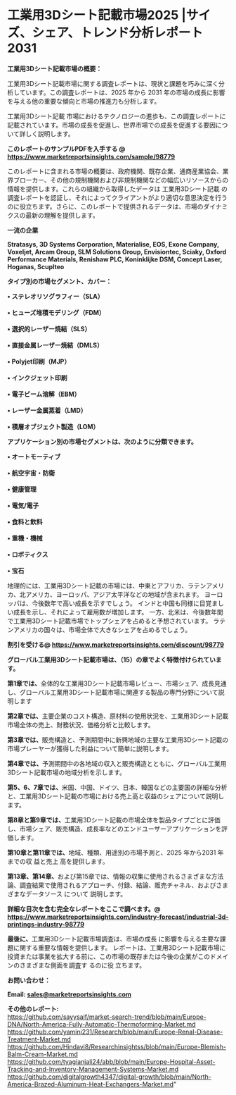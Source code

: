 # 工業用3Dシート記載市場2025 |サイズ、シェア、トレンド分析レポート2031

<strong><b>工業用3Dシート記載市場の概要：</b></strong>

工業用3Dシート記載市場に関する調査レポートは、現状と課題を巧みに深く分析しています。この調査レポートは、2025 年から 2031 年の市場の成長に影響を与える他の重要な傾向と市場の推進力も分析します。

工業用3Dシート記載 市場におけるテクノロジーの進歩も、この調査レポートに記載されています。市場の成長を促進し、世界市場での成長を促進する要因について詳しく説明します。

<strong>このレポートのサンプルPDFを入手する @ <a href=https://www.marketreportsinsights.com/sample/98779>https://www.marketreportsinsights.com/sample/98779</a></strong>

このレポートに含まれる市場の概要は、政府機関、既存企業、通商産業協会、業界ブローカー、その他の規制機関および非規制機関などの幅広いリソースからの情報を提供します。これらの組織から取得したデータは 工業用3Dシート記載 の調査レポートを認証し、それによってクライアントがより適切な意思決定を行うのに役立ちます。さらに、このレポートで提供されるデータは、市場のダイナミクスの最新の理解を提供します。

<strong>一流の企業</strong>

<strong><b>Stratasys, 3D Systems Corporation, Materialise, EOS, Exone Company, Voxeljet, Arcam Group, SLM Solutions Group, Envisiontec, Sciaky, Oxford Performance Materials, Renishaw PLC, Koninklijke DSM, Concept Laser, Hoganas, Scuplteo</b></strong>

<strong><b>タイプ別の市場セグメント、カバー：</b></strong>

<strong>• ステレオリソグラフィー（SLA）<br><br>• ヒューズ堆積モデリング（FDM）<br><br>• 選択的レーザー焼結（SLS）<br><br>• 直接金属レーザー焼結（DMLS）<br><br>•  Polyjet印刷（MJP）<br><br>• インクジェット印刷<br><br>• 電子ビーム溶解（EBM）<br><br>• レーザー金属蒸着（LMD）<br><br>• 積層オブジェクト製造（LOM）</strong>

<strong><b>アプリケーション別の市場セグメントは、次のように分類できます。</b></strong>

<strong>• オートモーティブ<br><br>• 航空宇宙・防衛<br><br>• 健康管理<br><br>• 電気/電子<br><br>• 食料と飲料<br><br>• 重機・機械<br><br>• ロボティクス<br><br>• 宝石</strong>

 地理的には、工業用3Dシート記載の市場には、中東とアフリカ、ラテンアメリカ、北アメリカ、ヨーロッパ、アジア太平洋などの地域が含まれます。 ヨーロッパは、今後数年で高い成長を示すでしょう。 インドと中国も同様に目覚ましい成長を示し、それによって雇用数が増加します。 一方、北米は、今後数年間で工業用3Dシート記載市場でトップシェアを占めると予想されています。 ラテンアメリカの国々は、市場全体で大きなシェアを占めるでしょう。

<strong>割引を受ける@ <a href=https://www.marketreportsinsights.com/discount/98779>https://www.marketreportsinsights.com/discount/98779</a></strong>

<strong><b>グローバル工業用3Dシート記載市場は、（15）の章でよく特徴付けられています。</b></strong>

<strong><b>第</b></strong><strong><b>1章では、</b></strong>全体的な工業用3Dシート記載市場レビュー、市場シェア、成長見通し、グローバル工業用3Dシート記載市場に関連する製品の専門分野について説明します

<strong><b>第2章では、</b></strong>主要企業のコスト構造、原材料の使用状況を、工業用3Dシート記載市場全体の売上、財務状況、価格分析と比較します。

<strong><b>第3章では、</b></strong>販売構造と、予測期間中に新興地域の主要な工業用3Dシート記載の市場プレーヤーが獲得した利益について簡単に説明します。

<strong><b>第4章では、</b></strong>予測期間中の各地域の収入と販売構造とともに、グローバル工業用3Dシート記載市場の地域分析を示します。

<strong><b>第5、6、7章では、</b></strong>米国、中国、ドイツ、日本、韓国などの主要国の詳細な分析と、工業用3Dシート記載の市場における売上高と収益のシェアについて説明します。

<strong><b>第8章と第9章では、</b></strong>工業用3Dシート記載の市場全体を製品タイプごとに評価し、市場シェア、販売構造、成長率などのエンドユーザーアプリケーションを評価します。

<strong><b>第10章と第11章では、</b></strong>地域、種類、用途別の市場予測と、2025 年から2031 年までの収 益と売上 高を提供します。

<strong><b>第13章、第14章、</b></strong>および第15章では、情報の収集に使用されるさまざまな方法論、調査結果で使用されるアプローチ、付録、結論、販売チャネル、およびさまざまなデータソース について 説明します。

<strong>詳細な目次を含む完全なレポートをここで調べます。@ <a href=https://www.marketreportsinsights.com/industry-forecast/industrial-3d-printings-industry-98779>https://www.marketreportsinsights.com/industry-forecast/industrial-3d-printings-industry-98779</a></strong>

<strong><b>最後に、</b></strong>工業用3Dシート記載市場調査は、市場の成長 に影響を</a>与える主要な課題に関する重要な情報を提供します。 レポートは、工業用3Dシート記載市場に投資または事業を拡大する前に、この市場の既存または今後の企業がこのドメインのさまざまな側面を調査す るのに役 立ちます。

<strong><b>お問い合わせ：</b></strong>

<strong>Email: </strong><a href=mailto:sales@marketreportsinsights.com><strong>sales@marketreportsinsights.com</strong></a>

<strong>その他のレポート:</strong>
<br>
<a href=https://github.com/sayysaif/market-search-trend/blob/main/Europe-DNA/North-America-Fully-Automatic-Thermoforming-Market.md>https://github.com/sayysaif/market-search-trend/blob/main/Europe-DNA/North-America-Fully-Automatic-Thermoforming-Market.md</a>
<br>
<a href=https://github.com/yamini231/Research/blob/main/Europe-Renal-Disease-Treatment-Market.md>https://github.com/yamini231/Research/blob/main/Europe-Renal-Disease-Treatment-Market.md</a>
<br>
<a href=https://github.com/Hindavi8/Researchinsightss/blob/main/Europe-Blemish-Balm-Cream-Market.md>https://github.com/Hindavi8/Researchinsightss/blob/main/Europe-Blemish-Balm-Cream-Market.md</a>
<br>
<a href=https://github.com/tyagianjali24/abb/blob/main/Europe-Hospital-Asset-Tracking-and-Inventory-Management-Systems-Market.md>https://github.com/tyagianjali24/abb/blob/main/Europe-Hospital-Asset-Tracking-and-Inventory-Management-Systems-Market.md</a>
<br>
<a href=https://github.com/digitalgrowth4347/digital-growth/blob/main/North-America-Brazed-Aluminum-Heat-Exchangers-Market.md>https://github.com/digitalgrowth4347/digital-growth/blob/main/North-America-Brazed-Aluminum-Heat-Exchangers-Market.md</a>"
